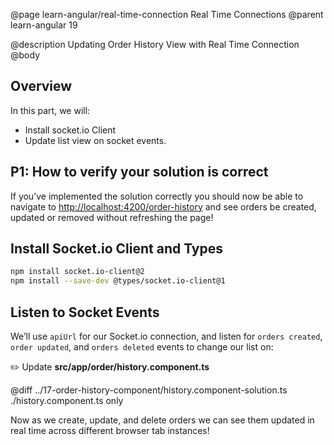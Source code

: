 @page learn-angular/real-time-connection Real Time Connections
@parent learn-angular 19

@description Updating Order History View with Real Time Connection
@body

## Overview

In this part, we will:

- Install socket.io Client
- Update list view on socket events.

## P1: How to verify your solution is correct

If you’ve implemented the solution correctly you should now be able to navigate to <a href="http://localhost:4200/order-history">http://localhost:4200/order-history</a> and see orders be created, updated or removed without refreshing the page!

## Install Socket.io Client and Types

```bash
npm install socket.io-client@2
npm install --save-dev @types/socket.io-client@1
```

## Listen to Socket Events

We’ll use `apiUrl` for our Socket.io connection, and listen for `orders created`, `order updated`, and `orders deleted` events to change our list on:

✏️ Update **src/app/order/history.component.ts**

@diff ../17-order-history-component/history.component-solution.ts ./history.component.ts only

Now as we create, update, and delete orders we can see them updated in real time across different browser tab instances!
